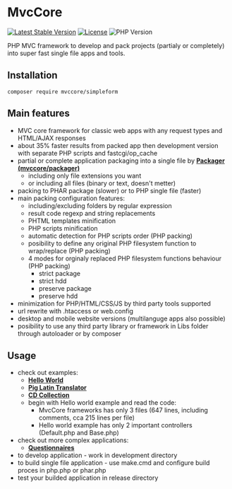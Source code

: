 # MvcCore

[![Latest Stable Version](https://img.shields.io/badge/Stable-v3.1.1-brightgreen.svg?style=plastic)](https://github.com/mvccore/example-helloworld/releases)
[![License](https://img.shields.io/badge/Licence-BSD-brightgreen.svg?style=plastic)](https://github.com/mvccore/example-helloworld/blob/master/LICENCE.md)
![PHP Version](https://img.shields.io/badge/PHP->=5.3-brightgreen.svg?style=plastic)

PHP MVC framework to develop and pack projects (partialy or completely) into super fast single file apps and tools.

## Installation
```shell
composer require mvccore/simpleform
```

## Main features
- MVC core framework for classic web apps with any request types and HTML/AJAX responses
- about 35% faster results from packed app then development version with separate PHP scripts and fastcgi/op_cache
- partial or complete application packaging into a single file by [**Packager (mvccore/packager)**](https://github.com/mvccore/packager)
	- including only file extensions you want
	- or including all files (binary or text, doesn't metter)
- packing to PHAR package (slower) or to PHP single file (faster)
- main packing configuration features:
	- including/excluding folders by regular expression
	- result code regexp and string replacements
	- PHTML templates minification
	- PHP scripts minification
	- automatic detection for PHP scripts order (PHP packing)
	- posibility to define any original PHP filesystem function to wrap/replace (PHP packing)
	- 4 modes for orginaly replaced PHP filesystem functions behaviour (PHP packing)
		- strict package
		- strict hdd
		- preserve package
		- preserve hdd
- minimization for PHP/HTML/CSS/JS by third party tools supported
- url rewrite with .htaccess or web.config
- desktop and mobile website versions (multilanguge apps also possible)
- posibility to use any third party library or framework in Libs folder through autoloader or by composer

## Usage
- check out examples:
	- [**Hello World**](https://github.com/mvccore/example-helloworld)
	- [**Pig Latin Translator**](https://github.com/mvccore/example-translator)
	- [**CD Collection**](https://github.com/mvccore/example-cdcol)
	- begin with Hello world example and read the code:
		- MvcCore frameworks has only 3 files (647 lines, including comments, cca 215 lines per file)
		- Hello world example has only 2 important controllers (Default.php and Base.php)
- check out more complex applications:
	- [**Questionnaires**](https://github.com/mvccore/app-questionnaires)
- to develop application - work in development directory
- to build single file application - use make.cmd and configure build proces in php.php or phar.php
- test your builded application in release directory

